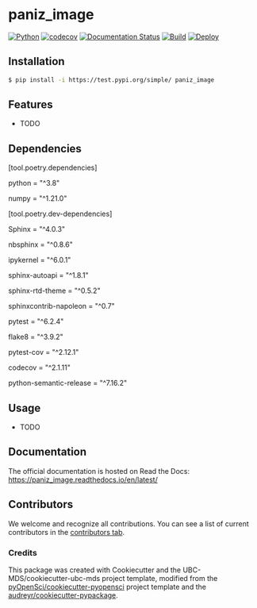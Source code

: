 # paniz_image 

[![Python](https://img.shields.io/badge/python-3.8-blue)]()
[![codecov](https://codecov.io/gh/paradise1260/paniz_image/branch/main/graph/badge.svg)](https://codecov.io/gh/paradise1260/paniz_image)
[![Documentation Status](https://readthedocs.org/projects/paniz_image/badge/?version=latest)](https://paniz_image.readthedocs.io/en/latest/?badge=latest)
[![Build](https://github.com/paradise1260/paniz_image/workflows/build/badge.svg)](https://github.com/paradise1260/paniz_image/actions/workflows/build.yml)
[![Deploy](https://github.com/paradise1260/paniz_image/actions/workflows/deploy.yml/badge.svg)](https://github.com/paradise1260/paniz_image/actions/workflows/deploy.yml)


## Installation

```bash
$ pip install -i https://test.pypi.org/simple/ paniz_image
```

## Features

- TODO

## Dependencies

[tool.poetry.dependencies]

python = "^3.8"

numpy = "^1.21.0"

[tool.poetry.dev-dependencies]

Sphinx = "^4.0.3"

nbsphinx = "^0.8.6"

ipykernel = "^6.0.1"

sphinx-autoapi = "^1.8.1"

sphinx-rtd-theme = "^0.5.2"

sphinxcontrib-napoleon = "^0.7"

pytest = "^6.2.4"

flake8 = "^3.9.2"

pytest-cov = "^2.12.1"

codecov = "^2.1.11"

python-semantic-release = "^7.16.2"

## Usage

- TODO

## Documentation

The official documentation is hosted on Read the Docs: https://paniz_image.readthedocs.io/en/latest/

## Contributors

We welcome and recognize all contributions. You can see a list of current contributors in the [contributors tab](https://github.com/paradise1260/paniz_image/graphs/contributors).

### Credits

This package was created with Cookiecutter and the UBC-MDS/cookiecutter-ubc-mds project template, modified from the [pyOpenSci/cookiecutter-pyopensci](https://github.com/pyOpenSci/cookiecutter-pyopensci) project template and the [audreyr/cookiecutter-pypackage](https://github.com/audreyr/cookiecutter-pypackage).
